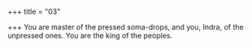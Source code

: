 +++
title = "03"

+++
You are master of the pressed soma-drops, and you, Indra, of the  unpressed ones.
You are the king of the peoples.